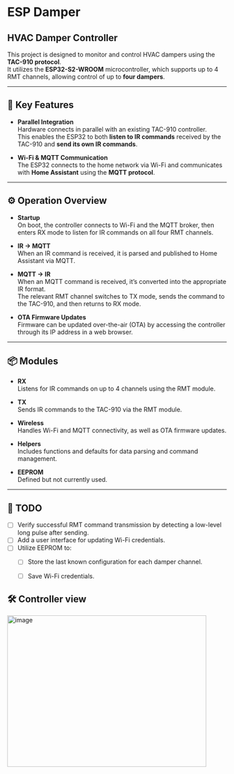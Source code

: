 # ESP Damper  
## HVAC Damper Controller

This project is designed to monitor and control HVAC dampers using the **TAC-910 protocol**.  
It utilizes the **ESP32-S2-WROOM** microcontroller, which supports up to 4 RMT channels, allowing control of up to **four dampers**.

---

## 🚀 Key Features

- **Parallel Integration**  
  Hardware connects in parallel with an existing TAC-910 controller.  
  This enables the ESP32 to both **listen to IR commands** received by the TAC-910 and **send its own IR commands**.

- **Wi-Fi & MQTT Communication**  
  The ESP32 connects to the home network via Wi-Fi and communicates with **Home Assistant** using the **MQTT protocol**.

---

## ⚙️ Operation Overview

- **Startup**  
  On boot, the controller connects to Wi-Fi and the MQTT broker, then enters RX mode to listen for IR commands on all four RMT channels.

- **IR → MQTT**  
  When an IR command is received, it is parsed and published to Home Assistant via MQTT.

- **MQTT → IR**  
  When an MQTT command is received, it’s converted into the appropriate IR format.  
  The relevant RMT channel switches to TX mode, sends the command to the TAC-910, and then returns to RX mode.

- **OTA Firmware Updates**  
  Firmware can be updated over-the-air (OTA) by accessing the controller through its IP address in a web browser.

---

## 📦 Modules

- **RX**  
  Listens for IR commands on up to 4 channels using the RMT module.

- **TX**  
  Sends IR commands to the TAC-910 via the RMT module.

- **Wireless**  
  Handles Wi-Fi and MQTT connectivity, as well as OTA firmware updates.

- **Helpers**  
  Includes functions and defaults for data parsing and command management.

- **EEPROM**  
  Defined but not currently used.

---

## 📝 TODO

- [ ] Verify successful RMT command transmission by detecting a low-level long pulse after sending.  
- [ ] Add a user interface for updating Wi-Fi credentials.  
- [ ] Utilize EEPROM to:  
  - [ ] Store the last known configuration for each damper channel.  
  - [ ] Save Wi-Fi credentials.


## 🛠️ Controller view
<img width="457" height="348" alt="image" src="https://github.com/user-attachments/assets/ba949e85-a7b5-4301-97c7-c4e28e1ba06b" />


